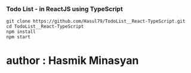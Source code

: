 ### Todo List  - in ReactJS using TypeScript 
```
git clone https://github.com/Hasul79/TodoList__React-TypeScript.git
cd TodoList__React-TypeScript
npm install
npm start
```

# author   :    Hasmik Minasyan 
